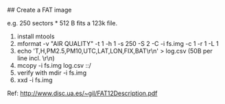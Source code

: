 ## Create a FAT image

e.g. 250 sectors * 512 B fits a 123k file.

1. install mtools
2. mformat -v "AIR QUALITY" -t 1 -h 1 -s 250 -S 2 -C -i fs.img -c 1 -r 1 -L 1
3. echo 'T,H,PM2.5,PM10,UTC,LAT,LON,FIX,BAT\r\n' > log.csv (50B per line incl. \r\n)
4. mcopy -i fs.img log.csv ::/
5. verify with mdir -i fs.img
6. xxd -i fs.img


Ref: http://www.disc.ua.es/~gil/FAT12Description.pdf